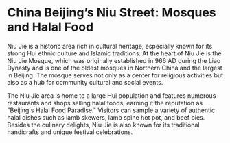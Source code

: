 # China Beijing’s Niu Street: Mosques and Halal Food

Niu Jie is a historic area rich in cultural heritage, especially known for its strong Hui ethnic culture and Islamic traditions. At the heart of Niu Jie is the Niu Jie Mosque, which was originally established in 966 AD during the Liao Dynasty and is one of the oldest mosques in Northern China and the largest in Beijing. The mosque serves not only as a center for religious activities but also as a hub for community cultural and social events.

<YouTube link="https://youtu.be/KvbhHsrZW6A?si=YIhhv5xgUqSSVLmv">
<template #cover><img src="../assets/youtube/they-told-me-islam-was-banned-in-china-muslim-streect-in-beijing.jpg" alt="Muslim Street in Beijing" /></template>
<template #title>Muslim Street in Beijing</template>
<template #author>Waleed Maoed</template>
<template #description>Before coming to China people would always say I won't have a great experience visiting China as a Muslim. So I had to go and see how life is really like in the capital city Beijing.</template>
</YouTube>

The Niu Jie area is home to a large Hui population and features numerous restaurants and shops selling halal foods, earning it the reputation as "Beijing's Halal Food Paradise." Visitors can sample a variety of authentic halal dishes such as lamb skewers, lamb spine hot pot, and beef pies. Besides the culinary delights, Niu Jie is also known for its traditional handicrafts and unique festival celebrations.
